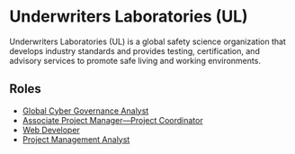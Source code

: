 # Underwriters Laboratories (UL)

Underwriters Laboratories (UL) is a global safety science organization that develops industry standards and provides testing, certification, and advisory services to promote safe living and working environments.

## Roles

- [Global Cyber Governance Analyst](../roles/2024_11_GLOBAL_CYBER_GOVERNANCE_ANALYST.md)
- [Associate Project Manager—Project Coordinator](../roles/2024_11_UL_ASSOCIATE_PROJECT_MANAGER_PROJECT_COORDINATOR.md)
- [Web Developer](../roles/2024_11_UL_WEB_DEVELOPER.md)
- [Project Management Analyst](../roles/2024_11_UL_PROJECT_MANAGEMENT_ANALYST.md)